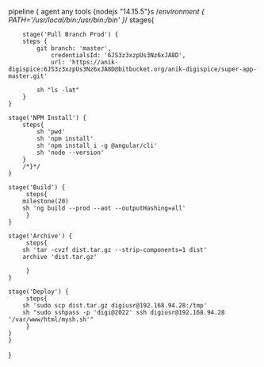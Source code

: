 pipeline {
    agent any
     tools {nodejs "14.15.5"}s
      /*environment {
         PATH='/usr/local/bin:/usr/bin:/bin'
      }*/
    stages{
       
        stage('Pull Branch Prod') {
        steps {
            git branch: 'master',
                credentialsId: '6JS3z3xzpUs3Nz6xJA8D',
                url: 'https://anik-digispice:6JS3z3xzpUs3Nz6xJA8D@bitbucket.org/anik-digispice/super-app-master.git'

            sh "ls -lat"
        }
    }

    stage('NPM Install') {
        steps{
            sh 'pwd'
            sh 'npm install'
            sh 'npm install i -g @angular/cli'
            sh 'node --version'
        }
        /*}*/
    }

    stage('Build') {
         steps{
        milestone(20)
        sh 'ng build --prod --aot --outputHashing=all'
         }
    }

    stage('Archive') {
         steps{
        sh 'tar -cvzf dist.tar.gz --strip-components=1 dist'
        archive 'dist.tar.gz'

         }
    }

    stage('Deploy') {
         steps{
        sh 'sudo scp dist.tar.gz digiusr@192.168.94.28:/tmp'
        sh "sudo sshpass -p 'digi@2022' ssh digiusr@192.168.94.28 '/var/www/html/mysh.sh'"
         }
    }
    }
}

